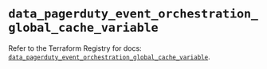 # `data_pagerduty_event_orchestration_global_cache_variable`

Refer to the Terraform Registry for docs: [`data_pagerduty_event_orchestration_global_cache_variable`](https://registry.terraform.io/providers/pagerduty/pagerduty/3.13.1/docs/data-sources/event_orchestration_global_cache_variable).
